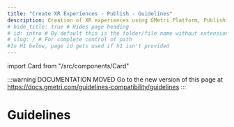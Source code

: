```yaml
---
title: "Create XR Experiences - Publish - Guidelines"
description: Creation of XR experiences using GMetri Platform, Publishing the experiences, Tracking with Analytics - Features of GMetri XR Platform - GMetri Documentation
# hide_title: true # Hides page heading
# id: intro # By default this is the folder/file name without extension
# slug: / # For complete control of path
#In H1 below, page id gets used if h1 isn't provided
---
```

import Card from "/src/components/Card"

<head>
  <link rel="canonical" href="https://docs.gmetri.com/guidelines-compatibility/guidelines" />
</head>

:::warning DOCUMENTATION MOVED
Go to the new version of this page at https://docs.gmetri.com/guidelines-compatibility/guidelines
:::

# Guidelines
